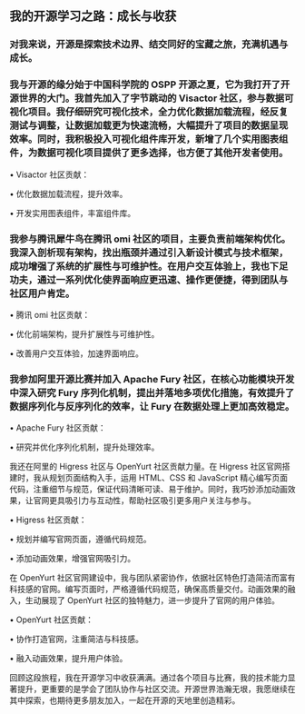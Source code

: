 ## 我的开源学习之路：成长与收获

### 对我来说，开源是探索技术边界、结交同好的宝藏之旅，充满机遇与成长。

### 我与开源的缘分始于中国科学院的 OSPP 开源之夏，它为我打开了开源世界的大门。我首先加入了字节跳动的 Visactor 社区，参与数据可视化项目。我仔细研究可视化技术，全力优化数据加载流程，经反复测试与调整，让数据加载更为快速流畅，大幅提升了项目的数据呈现效率。同时，我积极投入可视化组件库开发，新增了几个实用图表组件，为数据可视化项目提供了更多选择，也方便了其他开发者使用。

• Visactor 社区贡献：

• 优化数据加载流程，提升效率。

• 开发实用图表组件，丰富组件库。

### 我参与腾讯犀牛鸟在腾讯 omi 社区的项目，主要负责前端架构优化。我深入剖析现有架构，找出瓶颈并通过引入新设计模式与技术框架，成功增强了系统的扩展性与可维护性。在用户交互体验上，我也下足功夫，通过一系列优化使界面响应更迅速、操作更便捷，得到团队与社区用户肯定。

• 腾讯 omi 社区贡献：

• 优化前端架构，提升扩展性与可维护性。

• 改善用户交互体验，加速界面响应。

### 我参加阿里开源比赛并加入 Apache Fury 社区，在核心功能模块开发中深入研究 Fury 序列化机制，提出并落地多项优化措施，有效提升了数据序列化与反序列化的效率，让 Fury 在数据处理上更加高效稳定。

• Apache Fury 社区贡献：

• 研究并优化序列化机制，提升处理效率。

我还在阿里的 Higress 社区与 OpenYurt 社区贡献力量。在 Higress 社区官网搭建时，我从规划页面结构入手，运用 HTML、CSS 和 JavaScript 精心编写页面代码，注重细节与规范，保证代码清晰可读、易于维护。同时，我巧妙添加动画效果，让官网更具吸引力与互动性，帮助社区吸引更多用户关注与参与。

• Higress 社区贡献：

• 规划并编写官网页面，遵循代码规范。

• 添加动画效果，增强官网吸引力。

在 OpenYurt 社区官网建设中，我与团队紧密协作，依据社区特色打造简洁而富有科技感的官网。编写页面时，严格遵循代码规范，确保高质量交付。动画效果的融入，生动展现了 OpenYurt 社区的独特魅力，进一步提升了官网的用户体验。

• OpenYurt 社区贡献：

• 协作打造官网，注重简洁与科技感。

• 融入动画效果，提升用户体验。

回顾这段旅程，我在开源学习中收获满满。通过各个项目与比赛，我的技术能力显著提升，更重要的是学会了团队协作与社区交流。开源世界浩瀚无垠，我愿继续在其中探索，也期待更多朋友加入，一起在开源的天地里创造精彩。
